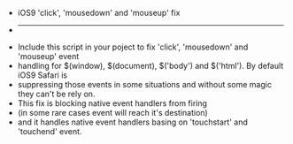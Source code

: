  * iOS9 'click', 'mousedown' and 'mouseup' fix
 * ---------------------------------------------
 * Include this script in your poject to fix 'click', 'mousedown' and 'mouseup' event
 * handling for $(window), $(document), $('body') and $('html'). By default iOS9 Safari is
 * suppressing those events in some situations and without some magic they can't be rely on.
 * This fix is blocking native event handlers from firing
 * (in some rare cases event will reach it's destination)
 * and it handles native event handlers basing on 'touchstart' and 'touchend' event.
